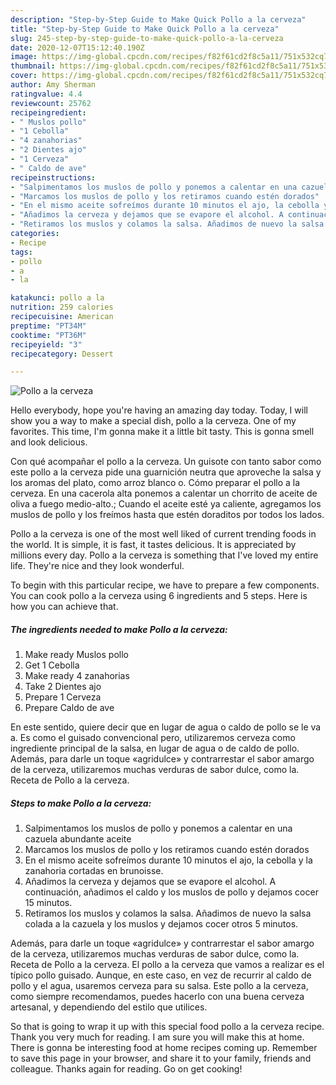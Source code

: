 ```yaml
---
description: "Step-by-Step Guide to Make Quick Pollo a la cerveza"
title: "Step-by-Step Guide to Make Quick Pollo a la cerveza"
slug: 245-step-by-step-guide-to-make-quick-pollo-a-la-cerveza
date: 2020-12-07T15:12:40.190Z
image: https://img-global.cpcdn.com/recipes/f82f61cd2f8c5a11/751x532cq70/pollo-a-la-cerveza-foto-principal.jpg
thumbnail: https://img-global.cpcdn.com/recipes/f82f61cd2f8c5a11/751x532cq70/pollo-a-la-cerveza-foto-principal.jpg
cover: https://img-global.cpcdn.com/recipes/f82f61cd2f8c5a11/751x532cq70/pollo-a-la-cerveza-foto-principal.jpg
author: Amy Sherman
ratingvalue: 4.4
reviewcount: 25762
recipeingredient:
- " Muslos pollo"
- "1 Cebolla"
- "4 zanahorias"
- "2 Dientes ajo"
- "1 Cerveza"
- " Caldo de ave"
recipeinstructions:
- "Salpimentamos los muslos de pollo y ponemos a calentar en una cazuela abundante aceite"
- "Marcamos los muslos de pollo y los retiramos cuando estén dorados"
- "En el mismo aceite sofreímos durante 10 minutos el ajo, la cebolla y la zanahoria cortadas en brunoisse."
- "Añadimos la cerveza y dejamos que se evapore el alcohol. A continuación, añadimos el caldo y los muslos de pollo y dejamos cocer 15 minutos."
- "Retiramos los muslos y colamos la salsa. Añadimos de nuevo la salsa colada a la cazuela y los muslos y dejamos cocer otros 5 minutos."
categories:
- Recipe
tags:
- pollo
- a
- la

katakunci: pollo a la 
nutrition: 259 calories
recipecuisine: American
preptime: "PT34M"
cooktime: "PT36M"
recipeyield: "3"
recipecategory: Dessert

---
```



![Pollo a la cerveza](https://img-global.cpcdn.com/recipes/f82f61cd2f8c5a11/751x532cq70/pollo-a-la-cerveza-foto-principal.jpg)

Hello everybody, hope you're having an amazing day today. Today, I will show you a way to make a special dish, pollo a la cerveza. One of my favorites. This time, I'm gonna make it a little bit tasty. This is gonna smell and look delicious.

Con qué acompañar el pollo a la cerveza. Un guisote con tanto sabor como este pollo a la cerveza pide una guarnición neutra que aproveche la salsa y los aromas del plato, como arroz blanco o. Cómo preparar el pollo a la cerveza. En una cacerola alta ponemos a calentar un chorrito de aceite de oliva a fuego medio-alto.; Cuando el aceite esté ya caliente, agregamos los muslos de pollo y los freímos hasta que estén doraditos por todos los lados.

Pollo a la cerveza is one of the most well liked of current trending foods in the world. It is simple, it is fast, it tastes delicious. It is appreciated by millions every day. Pollo a la cerveza is something that I've loved my entire life. They're nice and they look wonderful.


To begin with this particular recipe, we have to prepare a few components. You can cook pollo a la cerveza using 6 ingredients and 5 steps. Here is how you can achieve that.

<!--inarticleads1-->

##### The ingredients needed to make Pollo a la cerveza:

1. Make ready  Muslos pollo
1. Get 1 Cebolla
1. Make ready 4 zanahorias
1. Take 2 Dientes ajo
1. Prepare 1 Cerveza
1. Prepare  Caldo de ave


En este sentido, quiere decir que en lugar de agua o caldo de pollo se le va a. Es como el guisado convencional pero, utilizaremos cerveza como ingrediente principal de la salsa, en lugar de agua o de caldo de pollo. Además, para darle un toque «agridulce» y contrarrestar el sabor amargo de la cerveza, utilizaremos muchas verduras de sabor dulce, como la. Receta de Pollo a la cerveza. 

<!--inarticleads2-->

##### Steps to make Pollo a la cerveza:

1. Salpimentamos los muslos de pollo y ponemos a calentar en una cazuela abundante aceite
1. Marcamos los muslos de pollo y los retiramos cuando estén dorados
1. En el mismo aceite sofreímos durante 10 minutos el ajo, la cebolla y la zanahoria cortadas en brunoisse.
1. Añadimos la cerveza y dejamos que se evapore el alcohol. A continuación, añadimos el caldo y los muslos de pollo y dejamos cocer 15 minutos.
1. Retiramos los muslos y colamos la salsa. Añadimos de nuevo la salsa colada a la cazuela y los muslos y dejamos cocer otros 5 minutos.


Además, para darle un toque «agridulce» y contrarrestar el sabor amargo de la cerveza, utilizaremos muchas verduras de sabor dulce, como la. Receta de Pollo a la cerveza. El pollo a la cerveza que vamos a realizar es el típico pollo guisado. Aunque, en este caso, en vez de recurrir al caldo de pollo y el agua, usaremos cerveza para su salsa. Este pollo a la cerveza, como siempre recomendamos, puedes hacerlo con una buena cerveza artesanal, y dependiendo del estilo que utilices. 

So that is going to wrap it up with this special food pollo a la cerveza recipe. Thank you very much for reading. I am sure you will make this at home. There is gonna be interesting food at home recipes coming up. Remember to save this page in your browser, and share it to your family, friends and colleague. Thanks again for reading. Go on get cooking!
